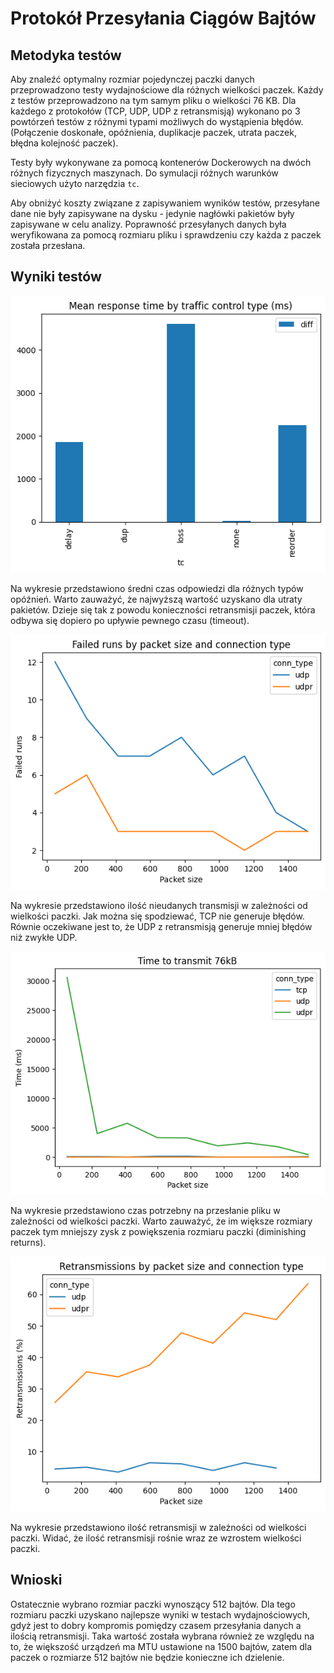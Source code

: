 # Protokół Przesyłania Ciągów Bajtów

## Metodyka testów

Aby znaleźć optymalny rozmiar pojedynczej paczki danych przeprowadzono testy wydajnościowe dla różnych wielkości paczek. Każdy z testów przeprowadzono na tym samym pliku o wielkości 76 KB. Dla każdego z protokołów (TCP, UDP, UDP z retransmisją) wykonano po 3 powtórzeń testów z różnymi typami możliwych do wystąpienia błędów. (Połączenie doskonałe, opóźnienia, duplikacje paczek, utrata paczek, błędna kolejność paczek).

Testy były wykonywane za pomocą kontenerów Dockerowych na dwóch różnych fizycznych maszynach. Do symulacji różnych warunków sieciowych użyto narzędzia `tc`.

Aby obniżyć koszty związane z zapisywaniem wyników testów, przesyłane dane nie były zapisywane na dysku - jedynie nagłówki pakietów były zapisywane w celu analizy. Poprawność przesyłanych danych była weryfikowana za pomocą rozmiaru pliku i sprawdzeniu czy każda z paczek została przesłana.

## Wyniki testów

![mean-response-time](mean-response-time.png)

Na wykresie przedstawiono średni czas odpowiedzi dla różnych typów opóźnień. Warto zauważyć, że najwyższą wartość uzyskano dla utraty pakietów. Dzieje się tak z powodu konieczności retransmisji paczek, która odbywa się dopiero po upływie pewnego czasu (timeout).

![failed-by-size](failed-by-size.png)

Na wykresie przedstawiono ilość nieudanych transmisji w zależności od wielkości paczki.
Jak można się spodziewać, TCP nie generuje błędów. Równie oczekiwane jest to, że UDP z retransmisją generuje mniej błędów niż zwykłe UDP.

![time-to-transmit](time-to-transmit.png)

Na wykresie przedstawiono czas potrzebny na przesłanie pliku w zależności od wielkości paczki. Warto zauważyć, że im większe rozmiary paczek tym mniejszy zysk z powiększenia rozmiaru paczki (diminishing returns).

![retransmissions](retransmissions.png)

Na wykresie przedstawiono ilość retransmisji w zależności od wielkości paczki. Widać, że ilość retransmisji rośnie wraz ze wzrostem wielkości paczki.

## Wnioski

Ostatecznie wybrano rozmiar paczki wynoszący 512 bajtów. Dla tego rozmiaru paczki uzyskano najlepsze wyniki w testach wydajnościowych, gdyż jest to dobry kompromis pomiędzy czasem przesyłania danych a ilością retransmisji. Taka wartość została wybrana również ze względu na to, że większość urządzeń ma MTU ustawione na 1500 bajtów, zatem dla paczek o rozmiarze 512 bajtów nie będzie konieczne ich dzielenie.
